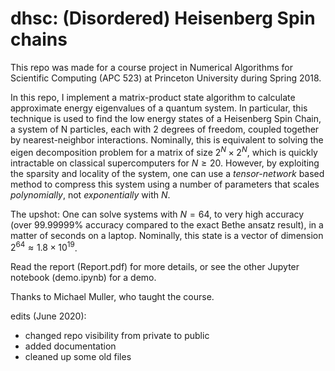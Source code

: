 # dhsc: (Disordered) Heisenberg Spin chains

This repo was made for a course project in Numerical Algorithms for Scientific Computing (APC 523) at Princeton University during Spring 2018.

In this repo, I implement a matrix-product state algorithm to calculate approximate energy eigenvalues of a quantum system.
In particular, this technique is used to find the low energy states of a Heisenberg Spin Chain, a system of N particles, each with 2 degrees of freedom, coupled together by nearest-neighbor interactions.
Nominally, this is equivalent to solving the eigen decomposition problem for a matrix of size $2^N \times 2^N$, which is quickly intractable on classical supercomputers for $N \geq 20$.
However, by exploiting the sparsity and locality of the system, one can use a *tensor-network* based method to compress this system using a number of parameters that scales *polynomially*, not *exponentially* with $N$.

The upshot: One can solve systems with $N = 64$, to very high accuracy (over 99.99999% accuracy compared to the exact Bethe ansatz result), in a matter of seconds on a laptop. Nominally, this state is a vector of dimension $2^{64} \approx 1.8 \times 10^{19}$.


Read the report (Report.pdf) for more details, or see the other Jupyter notebook (demo.ipynb) for a demo.



Thanks to Michael Muller, who taught the course.

edits (June 2020): 
 - changed repo visibility from private to public
 - added documentation
 - cleaned up some old files



```python

```
